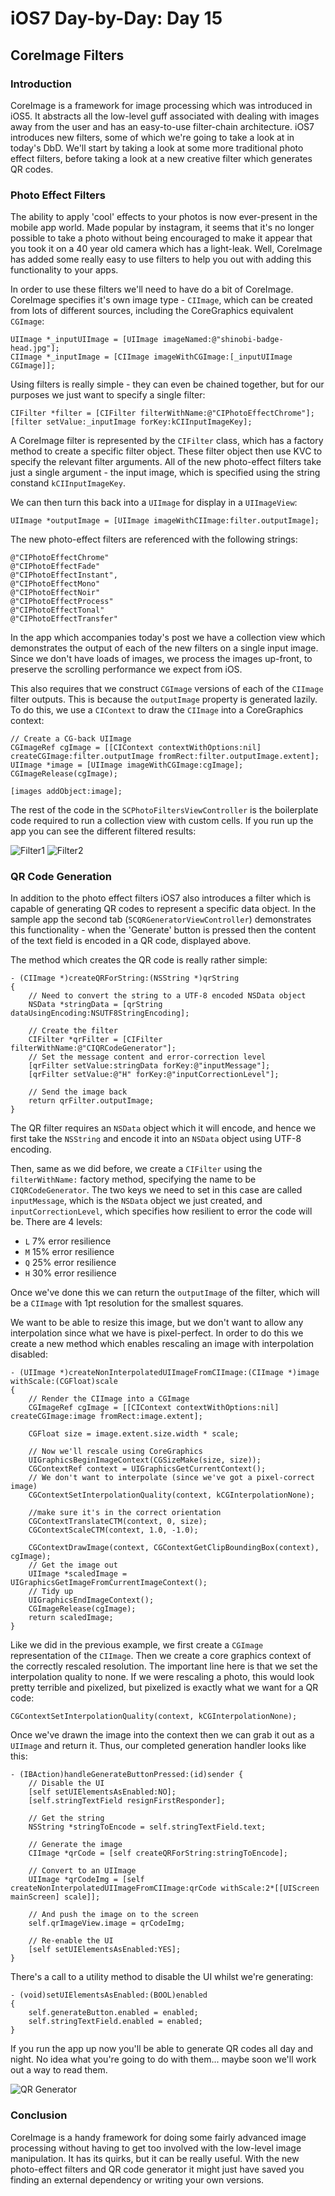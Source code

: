# iOS7 Day-by-Day: Day 15
## CoreImage Filters

### Introduction

CoreImage is a framework for image processing which was introduced in iOS5. It
abstracts all the low-level guff associated with dealing with images away from
the user and has an easy-to-use filter-chain architecture. iOS7 introduces new
filters, some of which we're going to take a look at in today's DbD. We'll start
by taking a look at some more traditional photo effect filters, before taking a
look at a new creative filter which generates QR codes.

### Photo Effect Filters

The ability to apply 'cool' effects to your photos is now ever-present in the
mobile app world. Made popular by instagram, it seems that it's no longer
possible to take a photo without being encouraged to make it appear that you
took it on a 40 year old camera which has a light-leak. Well, CoreImage has
added some really easy to use filters to help you out with adding this
functionality to your apps.

In order to use these filters we'll need to have do a bit of CoreImage. CoreImage
specifies it's own image type - `CIImage`, which can be created from lots of 
different sources, including the CoreGraphics equivalent `CGImage`:

    UIImage *_inputUIImage = [UIImage imageNamed:@"shinobi-badge-head.jpg"];
    CIImage *_inputImage = [CIImage imageWithCGImage:[_inputUIImage CGImage]];

Using filters is really simple - they can even be chained together, but for our
purposes we just want to specify a single filter:

    CIFilter *filter = [CIFilter filterWithName:@"CIPhotoEffectChrome"];
    [filter setValue:_inputImage forKey:kCIInputImageKey];

A CoreImage filter is represented by the `CIFilter` class, which has a factory
method to create a specific filter object. These filter object then use KVC to
specify the relevant filter arguments. All of the new photo-effect filters take
just a single argument - the input image, which is specified using the string
constand `kCIInputImageKey`.

We can then turn this back into a `UIImage` for display in a `UIImageView`:

    UIImage *outputImage = [UIImage imageWithCIImage:filter.outputImage];

The new photo-effect filters are referenced with the following strings:

    @"CIPhotoEffectChrome"
    @"CIPhotoEffectFade"
    @"CIPhotoEffectInstant",
    @"CIPhotoEffectMono"
    @"CIPhotoEffectNoir"
    @"CIPhotoEffectProcess"
    @"CIPhotoEffectTonal"
    @"CIPhotoEffectTransfer"

In the app which accompanies today's post we have a collection view which
demonstrates the output of each of the new filters on a single input image. Since
we don't have loads of images, we process the images up-front, to preserve the
scrolling performance we expect from iOS.

This also requires that we construct `CGImage` versions of each of the `CIImage`
filter outputs. This is because the `outputImage` property is generated lazily.
To do this, we use a `CIContext` to draw the `CIImage` into a CoreGraphics
context:

    // Create a CG-back UIImage
    CGImageRef cgImage = [[CIContext contextWithOptions:nil] createCGImage:filter.outputImage fromRect:filter.outputImage.extent];
    UIImage *image = [UIImage imageWithCGImage:cgImage];
    CGImageRelease(cgImage);
    
    [images addObject:image];

The rest of the code in the `SCPhotoFiltersViewController` is the boilerplate
code required to run a collection view with custom cells. If you run up the app
you can see the different filtered results:

![Filter1](img/core-image-filter1.png)
![Filter2](img/core-image-filter2.png)

### QR Code Generation

In addition to the photo effect filters iOS7 also introduces a filter which is
capable of generating QR codes to represent a specific data object. In the sample
app the second tab (`SCQRGeneratorViewController`) demonstrates this
functionality - when the 'Generate' button is pressed then the content of the
text field is encoded in a QR code, displayed above.

The method which creates the QR code is really rather simple:

    - (CIImage *)createQRForString:(NSString *)qrString
    {
        // Need to convert the string to a UTF-8 encoded NSData object
        NSData *stringData = [qrString dataUsingEncoding:NSUTF8StringEncoding];
        
        // Create the filter
        CIFilter *qrFilter = [CIFilter filterWithName:@"CIQRCodeGenerator"];
        // Set the message content and error-correction level
        [qrFilter setValue:stringData forKey:@"inputMessage"];
        [qrFilter setValue:@"H" forKey:@"inputCorrectionLevel"];
        
        // Send the image back
        return qrFilter.outputImage;
    }

The QR filter requires an `NSData` object which it will encode, and hence we
first take the `NSString` and encode it into an `NSData` object using UTF-8
encoding.

Then, same as we did before, we create a `CIFilter` using the `filterWithName:`
factory method, specifying the name to be `CIQRCodeGenerator`. The two keys we
need to set in this case are called `inputMessage`, which is the `NSData` object
we just created, and `inputCorrectionLevel`, which specifies how resilient to
error the code will be. There are 4 levels:

- `L` 7% error resilience
- `M` 15% error resilience
- `Q` 25% error resilience
- `H` 30% error resilience

Once we've done this we can return the `outputImage` of the filter, which will
be a `CIImage` with 1pt resolution for the smallest squares.

We want to be able to resize this image, but we don't want to allow any
interpolation since what we have is pixel-perfect. In order to do this we create
a new method which enables rescaling an image with interpolation disabled:

    - (UIImage *)createNonInterpolatedUIImageFromCIImage:(CIImage *)image withScale:(CGFloat)scale
    {
        // Render the CIImage into a CGImage
        CGImageRef cgImage = [[CIContext contextWithOptions:nil] createCGImage:image fromRect:image.extent];
        
        CGFloat size = image.extent.size.width * scale;
        
        // Now we'll rescale using CoreGraphics
        UIGraphicsBeginImageContext(CGSizeMake(size, size));
        CGContextRef context = UIGraphicsGetCurrentContext();
        // We don't want to interpolate (since we've got a pixel-correct image)
        CGContextSetInterpolationQuality(context, kCGInterpolationNone);
        
        //make sure it's in the correct orientation
        CGContextTranslateCTM(context, 0, size);
        CGContextScaleCTM(context, 1.0, -1.0);
        
        CGContextDrawImage(context, CGContextGetClipBoundingBox(context), cgImage);
        // Get the image out
        UIImage *scaledImage = UIGraphicsGetImageFromCurrentImageContext();
        // Tidy up
        UIGraphicsEndImageContext();
        CGImageRelease(cgImage);
        return scaledImage;
    }

Like we did in the previous example, we first create a `CGImage` representation
of the `CIImage`. Then we create a core graphics context of the correctly
rescaled resolution. The important line here is that we set the interpolation
quality to none. If we were rescaling a photo, this would look pretty terrible
and pixelized, but pixelized is exactly what we want for a QR code:

    CGContextSetInterpolationQuality(context, kCGInterpolationNone);

Once we've drawn the image into the context then we can grab it out as a
`UIImage` and return it. Thus, our completed generation handler looks like this:

    - (IBAction)handleGenerateButtonPressed:(id)sender {
        // Disable the UI
        [self setUIElementsAsEnabled:NO];
        [self.stringTextField resignFirstResponder];

        // Get the string
        NSString *stringToEncode = self.stringTextField.text;
        
        // Generate the image
        CIImage *qrCode = [self createQRForString:stringToEncode];
        
        // Convert to an UIImage
        UIImage *qrCodeImg = [self createNonInterpolatedUIImageFromCIImage:qrCode withScale:2*[[UIScreen mainScreen] scale]];
        
        // And push the image on to the screen
        self.qrImageView.image = qrCodeImg;
        
        // Re-enable the UI
        [self setUIElementsAsEnabled:YES];
    }

There's a call to a utility method to disable the UI whilst we're generating:

    - (void)setUIElementsAsEnabled:(BOOL)enabled
    {
        self.generateButton.enabled = enabled;
        self.stringTextField.enabled = enabled;
    }

If you run the app up now you'll be able to generate QR codes all day and night.
No idea what you're going to do with them... maybe soon we'll work out a way
to read them.

![QR Generator](img/core-image-qr.png)


### Conclusion

CoreImage is a handy framework for doing some fairly advanced image processing
without having to get too involved with the low-level image manipulation. It has
its quirks, but it can be really useful. With the new photo-effect filters and
QR code generator it might just have saved you finding an external dependency
or writing your own versions.

